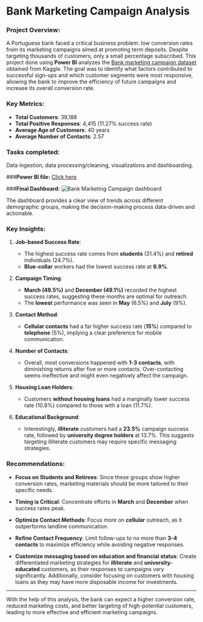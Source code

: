 # Bank Marketing Campaign Analysis

### **Project Overview:**
A Portuguese bank faced a critical business problem: low conversion rates from its marketing campaigns aimed at promoting term deposits. Despite targeting thousands of customers, only a small percentage subscribed. This project done using **Power BI** analyzes the [Bank marketing campaign dataset](https://www.kaggle.com/datasets/pkdarabi/bank-marketing-dataset) obtained from Kaggle.
The goal was to identify what factors contributed to successful sign-ups and which customer segments were most responsive, allowing the bank to improve the efficiency of future campaigns and increase its overall conversion rate.

### **Key Metrics:**
- **Total Customers**: 39,188
- **Total Positive Responses**: 4,415 (11.27% success rate)
- **Average Age of Customers**: 40 years
- **Average Number of Contacts**: 2.57

### **Tasks completed:**
Data ingestion, data processing/cleaning, visualizations and dashboarding.

###**Power BI file:** [Click here](https://github.com/Tan-Tripathi/Bank_Marketing_Campaign_Analysis-PowerBI-Project/blob/main/Bank%20Marketing%20Campaign%20Analysis.pbix)

###**Final Dashboard:**
![Bank Marketing Campaign dashboard](https://github.com/user-attachments/assets/20e00907-59a5-46d2-af9b-fcad94332041)

The dashboard provides a clear view of trends across different demographic groups, making the decision-making process data-driven and actionable.

### **Key Insights:**

1. **Job-based Success Rate**:
   - The highest success rate comes from **students** (31.4%) and **retired** individuals (24.7%).
   - **Blue-collar** workers had the lowest success rate at **6.9%**.

2. **Campaign Timing**:
   - **March (49.5%)** and **December (49.1%)** recorded the highest success rates, suggesting these months are optimal for outreach.
   - The **lowest** performance was seen in **May** (6.5%) and **July** (9%).

3. **Contact Method**:
   - **Cellular contacts** had a far higher success rate (**15%**) compared to **telephone** (5%), implying a clear preference for mobile communication.
   
4. **Number of Contacts**:
   - Overall, most conversions happened with **1-3 contacts**, with diminishing returns after five or more contacts. Over-contacting seems ineffective and might even negatively affect the campaign.
   
5. **Housing Loan Holders**:
   - Customers **without housing loans** had a marginally lower success rate (10.8%) compared to those with a loan (11.7%).

6. **Educational Background**:
   - Interestingly, **illiterate** customers had a **23.5%** campaign success rate, followed by **university degree holders** at 13.7%. This suggests targeting illiterate customers may require specific messaging strategies.
   
### **Recommendations:**
- **Focus on Students and Retirees**: Since these groups show higher conversion rates, marketing materials should be more tailored to their specific needs.
  
- **Timing is Critical**: Concentrate efforts in **March** and **December** when success rates peak.
  
- **Optimize Contact Methods**: Focus more on **cellular** outreach, as it outperforms landline communication.
  
- **Refine Contact Frequency**: Limit follow-ups to no more than **3-4 contacts** to maximize efficiency while avoiding negative responses.

- **Customize messaging based on education and financial status**: Create differentiated marketing strategies for **illiterate** and **university-educated** customers, as their responses to campaigns vary significantly. Additionally, consider focusing on customers with housing loans as they may have more disposable income for investments.

--- 
With the help of this analysis, the bank can expect a higher conversion rate, reduced marketing costs, and better targeting of high-potential customers, leading to more effective and efficient marketing campaigns.
